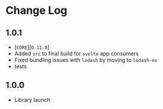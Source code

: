# Change Log

## 1.0.1
- [`CORE`][`0.11.0`]
- Added `src` to final build for `svelte` app consumers
- Fixed bundling issues with `lodash` by moving to `lodash-es`
- tests

## 1.0.0
- Library launch